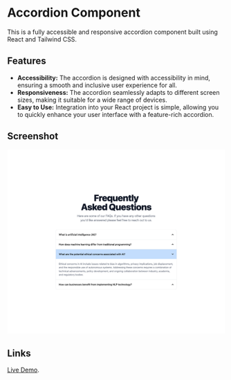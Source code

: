 # Accordion Component

This is a fully accessible and responsive accordion component built using React and Tailwind CSS.

## Features

* <b>Accessibility:</b> The accordion is designed with accessibility in mind, ensuring a smooth and inclusive user experience for all.
* <b>Responsiveness:</b> The accordion seamlessly adapts to different screen sizes, making it suitable for a wide range of devices.
* <b>Easy to Use:</b> Integration into your React project is simple, allowing you to quickly enhance your user interface with a feature-rich accordion.

## Screenshot

![This is an alt text.](/public/accordion-screenshot-desktop.png "Screenshot of the accordion component.")

## Links

[Live Demo](https://markdownlivepreview.com/).
